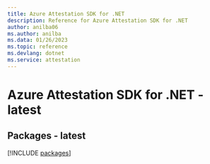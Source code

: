 ```yaml
---
title: Azure Attestation SDK for .NET
description: Reference for Azure Attestation SDK for .NET
author: anilba06
ms.author: anilba
ms.data: 01/26/2023
ms.topic: reference
ms.devlang: dotnet
ms.service: attestation
---
```

# Azure Attestation SDK for .NET - latest
## Packages - latest
[!INCLUDE [packages](attestation-index.md)]